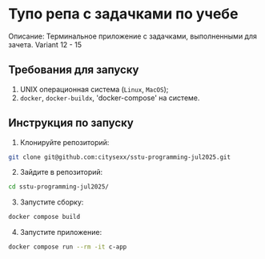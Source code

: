# Тупо репа с задачками по учебе

Описание: Терминальное приложение с задачками, выполненными для зачета.
Variant 12 - 15

## Требования для запуску

1. UNIX операционная система (`Linux`, `MacOS`);
2. `docker`, `docker-buildx`, 'docker-compose' на системе.

## Инструкция по запуску

1. Клонируйте репозиторий:

```bash
git clone git@github.com:citysexx/sstu-programming-jul2025.git
```

2. Зайдите в репозиторий:

```bash
cd sstu-programming-jul2025/
```

3. Запустите сборку:

```bash
docker compose build
```

4. Запустите приложение:

```bash
docker compose run --rm -it c-app
```
